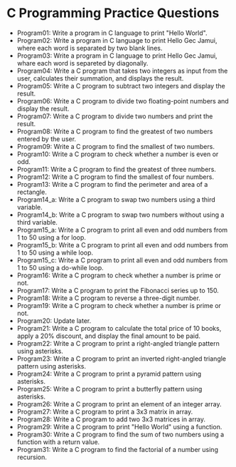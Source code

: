 <!DOCTYPE html>
<html lang="en">
<head>
</head>
<body>
    <h1>C Programming Practice Questions</h1>
    <ul>
        <li>Program01: Write a program in C language to print "Hello World".</li>
        <li>Program02: Write a program in C language to print Hello Gec Jamui, where each word is separated by two blank lines.</li>
        <li>Program03: Write a program in C language to print Hello Gec Jamui, whare each word is separeted by diagonally.</li>
        <li>Program04: Write a C program that takes two integers as input from the user, calculates their summation, and displays the result.</li>
        <li>Program05: Write a C program to subtract two integers and display the result.</li>
        <li>Program06: Write a C program to divide two floating-point numbers and display the result.</li>
        <li>Program07: Write a C program to divide two numbers and print the result.</li>
        <li>Program08: Write a C program to find the greatest of two numbers entered by the user.</li>
        <li>Program09: Write a C program to find the smallest of two numbers.</li>
        <li>Program10: Write a C program to check whether a number is even or odd.</li>
        <li>Program11: Write a C program to find the greatest of three numbers.</li>
        <li>Program12: Write a C program to find the smallest of four numbers.</li>
        <li>Program13: Write a C program to find the perimeter and area of a rectangle.</li>
        <li>Program14_a: Write a C program to swap two numbers using a third variable.</li>
        <li>Program14_b: Write a C program to swap two numbers without using a third variable.</li>
        <li>Program15_a: Write a C program to print all even and odd numbers from 1 to 50 using a for loop.</li>
        <li>Program15_b: Write a C program to print all even and odd numbers from 1 to 50 using a while loop.</li>
        <li>Program15_c: Write a C program to print all even and odd numbers from 1 to 50 using a do-while loop.</li>
        <li>Program16: Write a C program to check whether a number is prime or not.</li>
        <li>Program17: Write a C program to print the Fibonacci series up to 150.</li>
        <li>Program18: Write a C program to reverse a three-digit number.</li>
        <li>Program19: Write a C program to check whether a number is prime or not.</li>
        <li>Program20: Update later.</li>
        <li>Program21: Write a C program to calculate the total price of 10 books, apply a 20% discount, and display the final amount to be paid.</li>
        <li>Program22: Write a C program to print a right-angled triangle pattern using asterisks.</li>
        <li>Program23: Write a C program to print an inverted right-angled triangle pattern using asterisks.</li>
        <li>Program24: Write a C program to print a pyramid pattern using asterisks.</li>
        <li>Program25: Write a C program to print a butterfly pattern using asterisks.</li>
        <li>Program26: Write a C program to print an element of an integer array.</li>
        <li>Program27: Write a C program to print a 3x3 matrix in array.</li>
        <li>Program28: Write a C program to add two 3x3 matrices in array.</li>
        <li>Program29: Write a C program to print "Hello World" using a function.</li>
        <li>Program30: Write a C program to find the sum of two numbers using a function with a return value.</li>
        <li>Program31: Write a C program to find the factorial of a number using recursion.</li>
    </ul>
</body>
</html>
